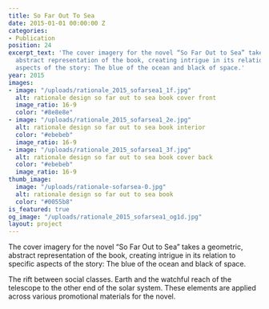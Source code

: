 ```yaml
---
title: So Far Out To Sea
date: 2015-01-01 00:00:00 Z
categories:
- Publication
position: 24
excerpt_text: 'The cover imagery for the novel “So Far Out to Sea” takes a geometric,
  abstract representation of the book, creating intrigue in its relation to specific
  aspects of the story: The blue of the ocean and black of space.'
year: 2015
images:
- image: "/uploads/rationale_2015_sofarsea1_1f.jpg"
  alt: rationale design so far out to sea book cover front
  image_ratio: 16-9
  color: "#8e8e8e"
- image: "/uploads/rationale_2015_sofarsea1_2e.jpg"
  alt: rationale design so far out to sea book interior
  color: "#ebebeb"
  image_ratio: 16-9
- image: "/uploads/rationale_2015_sofarsea1_3f.jpg"
  alt: rationale design so far out to sea book cover back
  color: "#ebebeb"
  image_ratio: 16-9
thumb_image:
  image: "/uploads/rationale-sofarsea-0.jpg"
  alt: rationale design so far out to sea book
  color: "#0055b8"
is_featured: true
og_image: "/uploads/rationale_2015_sofarsea1_og1d.jpg"
layout: project
---
```


The cover imagery for the novel “So Far Out to Sea” takes a geometric, abstract representation of the book, creating intrigue in its relation to specific aspects of the story: The blue of the ocean and black of space.

The rift between social classes. Earth and the watchful reach of the telescope to the other end of the solar system. These elements are applied across various promotional materials for the novel.
